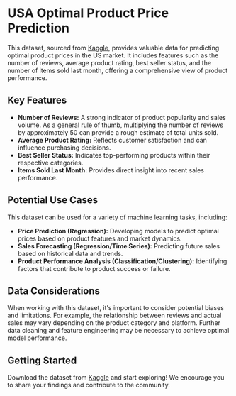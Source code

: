 <h1>USA Optimal Product Price Prediction</h1>
<p>This dataset, sourced from <a href="https://www.kaggle.com/datasets/asaniczka/usa-optimal-product-price-prediction">Kaggle</a>, provides valuable data for predicting optimal product prices in the US market. It includes features such as the number of reviews, average product rating, best seller status, and the number of items sold last month, offering a comprehensive view of product performance.</p>

<h2>Key Features</h2>
<ul>
        <li><strong>Number of Reviews:</strong> A strong indicator of product popularity and sales volume. As a general rule of thumb, multiplying the number of reviews by approximately 50 can provide a rough estimate of total units sold.</li>
        <li><strong>Average Product Rating:</strong> Reflects customer satisfaction and can influence purchasing decisions.</li>
        <li><strong>Best Seller Status:</strong> Indicates top-performing products within their respective categories.</li>
        <li><strong>Items Sold Last Month:</strong> Provides direct insight into recent sales performance.</li>
</ul>

<h2>Potential Use Cases</h2>
<p>This dataset can be used for a variety of machine learning tasks, including:</p>
<ul>
        <li><strong>Price Prediction (Regression):</strong> Developing models to predict optimal prices based on product features and market dynamics.</li>
        <li><strong>Sales Forecasting (Regression/Time Series):</strong> Predicting future sales based on historical data and trends.</li>
        <li><strong>Product Performance Analysis (Classification/Clustering):</strong> Identifying factors that contribute to product success or failure.</li>
</ul>
<h2>Data Considerations</h2>
<p>When working with this dataset, it's important to consider potential biases and limitations. For example, the relationship between reviews and actual sales may vary depending on the product category and platform. Further data cleaning and feature engineering may be necessary to achieve optimal model performance.</p>
<h2>Getting Started</h2>
<p>Download the dataset from <a href="https://www.kaggle.com/datasets/asaniczka/usa-optimal-product-price-prediction">Kaggle</a> and start exploring! We encourage you to share your findings and contribute to the community.</p>
